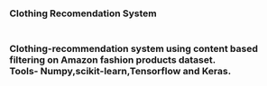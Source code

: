 <h3>Clothing Recomendation System<h3>
  <br>
Clothing-recommendation system using content based filtering on Amazon fashion products dataset.
<br> Tools- Numpy,scikit-learn,Tensorflow and Keras.
